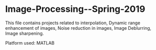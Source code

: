 # Image-Processing--Spring-2019

This file contains projects related to interpolation, Dynamic range enhancement of images, Noise reduction in images, Image Deblurring, Image sharpening.

Platform used: MATLAB
